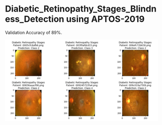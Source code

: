# Diabetic_Retinopathy_Stages_Blindness_Detection using APTOS-2019

Validation Accuracy of 89%. 

 ![Diabetic Retinopathy](diabetic_retinopathy.jpg)
